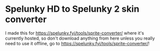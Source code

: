 # Spelunky HD to Spelunky 2 skin converter
I made this for https://spelunky.fyi/tools/sprite-converter/  where it's currently hosted, so don't download anything from here unless you really need to use it offline, go to https://spelunky.fyi/tools/sprite-converter/!
